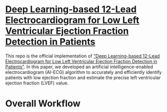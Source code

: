 # [Deep Learning-based 12-Lead Electrocardiogram for Low Left Ventricular Ejection Fraction Detection in Patients](https://github.com/hMango/AI-ECG/)
This repo is the official implementation of ["Deep Learning-based 12-Lead Electrocardiogram for Low Left Ventricular Ejection Fraction Detection in Patients"](https://github.com/hMango/AI-ECG/). In this paper, we developed an artificial intelligence-enabled electrocardiogram (AI-ECG) algorithm to accurately and efficiently identify patients with low ejection fraction and estimate the precise left ventricular ejection fraction (LVEF) value.
# Overall Workflow
